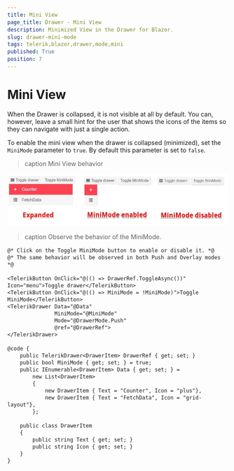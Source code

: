 ```yaml
---
title: Mini View
page_title: Drawer - Mini View
description: Minimized View in the Drawer for Blazor.
slug: drawer-mini-mode
tags: telerik,blazor,drawer,mode,mini
published: True
position: 7
---
```


# Mini View

When the Drawer is collapsed, it is not visible at all by default. You can, however, leave a small hint for the user that shows the icons of the items so they can navigate with just a single action.

To enable the mini view when the drawer is collapsed (minimized), set the `MiniMode` parameter to `true`. By default this parameter is set to `false`.

>caption Mini View behavior

![drawer expanded example](images/drawer-mini-mode-overview.jpg)

>caption Observe the behavior of the MiniMode.

````CSHTML
@* Click on the Toggle MiniMode button to enable or disable it. *@
@* The same behavior will be observed in both Push and Overlay modes *@

<TelerikButton OnClick="@(() => DrawerRef.ToggleAsync())" Icon="menu">Toggle drawer</TelerikButton>
<TelerikButton OnClick="@(() => MiniMode = !MiniMode)">Toggle MiniMode</TelerikButton>
<TelerikDrawer Data="@Data"
               MiniMode="@MiniMode"
               Mode="@DrawerMode.Push"
               @ref="@DrawerRef">
</TelerikDrawer>

@code {
    public TelerikDrawer<DrawerItem> DrawerRef { get; set; }
    public bool MiniMode { get; set; } = true;
    public IEnumerable<DrawerItem> Data { get; set; } =
        new List<DrawerItem>
        {
            new DrawerItem { Text = "Counter", Icon = "plus"},
            new DrawerItem { Text = "FetchData", Icon = "grid-layout"},
        };

    public class DrawerItem
    {
        public string Text { get; set; }
        public string Icon { get; set; }
    }
}
````




